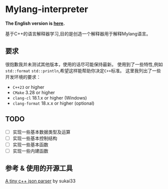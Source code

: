 # Mylang-interpreter

**The English version is [here](./docs/README_en.md).**

基于C++的语言解释器学习,目的是创造一个解释器用于解释Mylang语言。

## 要求

很抱歉我并未测试其他版本，使用的话尽可能保持最新。
使用到了一些特性,例如`std::format` `std::println`,希望这样能帮助你决定`C++`标准。
这里我列出了一些开发环境的要求：

- `C++23` or higher
- `CMake` 3.28 or higher
- `clang-cl` 18.1.x or higher (Windows)
- `clang-format` 18.x.x or higher (optional)

## TODO

- [ ] 实现一些基本数据类型及运算
- [ ] 实现一些基本控制结构
- [ ] 实现一些基本函数
- [ ] 实现一些内建函数

## 参考 & 使用的开源工具

[A tiny c++ json parser](https://github.com/sukai33/yazi-json) by sukai33

